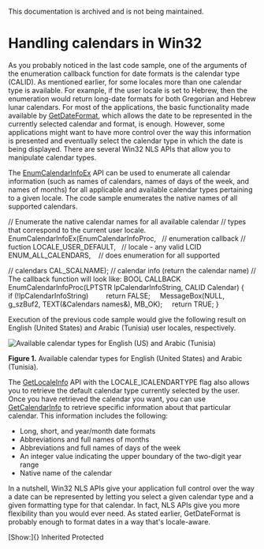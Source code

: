 This documentation is archived and is not being maintained.

# Handling calendars in Win32

As you probably noticed in the last code sample, one of the arguments of the enumeration callback function for date formats is the calendar type (CALID). As mentioned earlier, for some locales more than one calendar type is available. For example, if the user locale is set to Hebrew, then the enumeration would return long-date formats for both Gregorian and Hebrew lunar calendars. For most of the applications, the basic functionality made available by [GetDateFormat](https://msdn.microsoft.com/en-us/library/dd318086.aspx), which allows the date to be represented in the currently selected calendar and format, is enough. However, some applications might want to have more control over the way this information is presented and eventually select the calendar type in which the date is being displayed. There are several Win32 NLS APIs that allow you to manipulate calendar types.

The [EnumCalendarInfoEx](https://msdn.microsoft.com/en-us/library/dd317804.aspx) API can be used to enumerate all calendar information (such as names of calendars, names of days of the week, and names of months) for all applicable and available calendar types pertaining to a given locale. The code sample enumerates the native names of all supported calendars.

// Enumerate the native calendar names for all available calendar
// types that correspond to the current user locale.
EnumCalendarInfoEx(EnumCalendarInfoProc,   // enumeration callback
// fuction
LOCALE\_USER\_DEFAULT,   // locale - any valid LCID
ENUM\_ALL\_CALENDARS,    // does enumeration for all supported

// calendars
CAL\_SCALNAME); // calendar info (return the calendar name)
// The callback function will look like:
BOOL CALLBACK EnumCalendarInfoProc(LPTSTR lpCalendarInfoString, CALID Calendar)
{
    if (!lpCalendarInfoString)
        return FALSE;
    MessageBox(NULL, g\_szBuf2, TEXT(&Calendars names&), MB\_OK);
    return TRUE;
}

Execution of the previous code sample would give the following result on English (United States) and Arabic (Tunisia) user locales, respectively.

![Available calendar types for English (US) and Arabic (Tunisia)](https://i-msdn.sec.s-msft.com/dynimg/IC4981.jpg "Available calendar types for English (US) and Arabic (Tunisia)") 

**Figure 1.** Available calendar types for English (United States) and Arabic (Tunisia).

The [GetLocaleInfo](https://msdn.microsoft.com/en-us/library/dd318101.aspx) API with the LOCALE\_ICALENDARTYPE flag also allows you to retrieve the default calendar type currently selected by the user. Once you have retrieved the calendar you want, you can use [GetCalendarInfo](https://msdn.microsoft.com/en-us/library/dd318072.aspx) to retrieve specific information about that particular calendar. This information includes the following:

-   Long, short, and year/month date formats
-   Abbreviations and full names of months
-   Abbreviations and full names of days of the week
-   An integer value indicating the upper boundary of the two-digit year range
-   Native name of the calendar

In a nutshell, Win32 NLS APIs give your application full control over the way a date can be represented by letting you select a given calendar type and a given formatting type for that calendar. In fact, NLS APIs give you more flexibility than you would ever need. As stated earlier, GetDateFormat is probably enough to format dates in a way that's locale-aware.

[Show:]{} Inherited Protected
